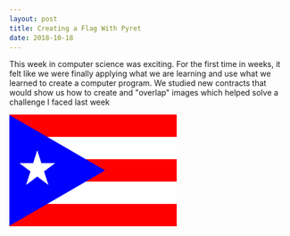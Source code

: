 ```yaml
---
layout: post
title: Creating a Flag With Pyret
date: 2018-10-18
---
```


This week in computer science was exciting. For the first time in weeks, it felt like we were finally applying what we are learning and use what we learned to create a computer program. We studied new contracts that would show us how to create and "overlap" images which helped solve a challenge I faced last week 


![My Flag](/images/FLAG.png)
